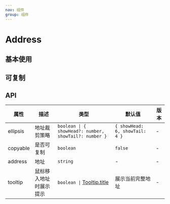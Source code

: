 ```yaml
---
nav: 组件
group: 组件
---
```


# Address

## 基本使用

<code src="./demos/simple.tsx"></code>

## 可复制

<code src="./demos/copyable.tsx"></code>

## API

| 属性 | 描述 | 类型 | 默认值 | 版本 |
| --- | --- | --- | --- | --- |
| ellipsis | 地址裁剪策略 | `boolean \| { showHead?: number, showTail?: number }` | `{ showHead: 6, showTail: 4 }` | - |
| copyable | 是否可复制 | `boolean` | `false` | - |
| address | 地址 | `string` | - | - |
| tooltip | 鼠标移入地址时展示提示 | `boolean \|` [Tooltip.title](https://ant.design/components/tooltip-cn#api) | 展示当前完整地址 | - |